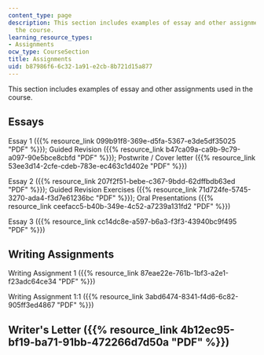 ```yaml
---
content_type: page
description: This section includes examples of essay and other assignments used in
  the course.
learning_resource_types:
- Assignments
ocw_type: CourseSection
title: Assignments
uid: b87986f6-6c32-1a91-e2cb-8b721d15a877
---
```


This section includes examples of essay and other assignments used in the course.

Essays
------

Essay 1 ({{% resource_link 099b91f8-369e-d5fa-5367-e3de5df35025 "PDF" %}}); Guided Revision ({{% resource_link b47ca09a-ca9b-9c79-a097-90e5bce8cbfd "PDF" %}}); Postwrite / Cover letter ({{% resource_link 53ee3d14-2cfe-cdeb-783e-ec463c1d402e "PDF" %}})

Essay 2 ({{% resource_link 207f2f51-bebe-c367-9bdd-62dffbdb63ed "PDF" %}}); Guided Revision Exercises ({{% resource_link 71d724fe-5745-3270-ada4-f3d7e61236bc "PDF" %}}); Oral Presentations ({{% resource_link ceefacc5-b40b-349e-4c52-a7239a131fd2 "PDF" %}})

Essay 3 ({{% resource_link cc14dc8e-a597-b6a3-f3f3-43940bc9f495 "PDF" %}})

Writing Assignments
-------------------

Writing Assignment 1 ({{% resource_link 87eae22e-761b-1bf3-a2e1-f23adc64ce34 "PDF" %}})

Writing Assignment 1:1 ({{% resource_link 3abd6474-8341-f4d6-6c82-905ff3ed4867 "PDF" %}})

Writer's Letter ({{% resource_link 4b12ec95-bf19-ba71-91bb-472266d7d50a "PDF" %}})
-----------------------------------------------------------------